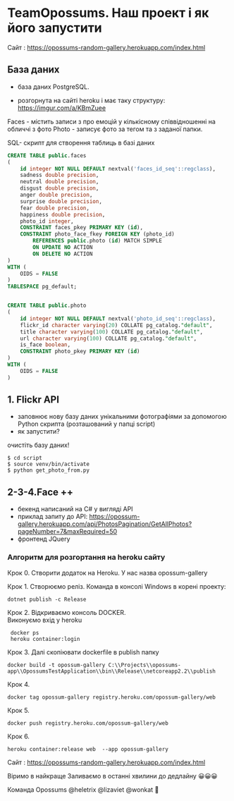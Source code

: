 # TeamOpossums. Наш проект і як його запустити

Сайт : https://opossums-random-gallery.herokuapp.com/index.html

## База даних

* база даних PostgreSQL.

* розгорнута на сайті heroku і має таку структуру:
https://imgur.com/a/KBmZuee

Faces - містить записи  з про емоцій у кількісному співвідношенні на обличчі з фото
Photo - записує фото за тегом та з заданої папки.


SQL- скрипт для створення таблиць в базі даних
```SQL
CREATE TABLE public.faces
(
    id integer NOT NULL DEFAULT nextval('faces_id_seq'::regclass),
    sadness double precision,
    neutral double precision,
    disgust double precision,
    anger double precision,
    surprise double precision,
    fear double precision,
    happiness double precision,
    photo_id integer,
    CONSTRAINT faces_pkey PRIMARY KEY (id),
    CONSTRAINT photo_face_fkey FOREIGN KEY (photo_id)
        REFERENCES public.photo (id) MATCH SIMPLE
        ON UPDATE NO ACTION
        ON DELETE NO ACTION
)
WITH (
    OIDS = FALSE
)
TABLESPACE pg_default;


CREATE TABLE public.photo
(
    id integer NOT NULL DEFAULT nextval('photo_id_seq'::regclass),
    flickr_id character varying(20) COLLATE pg_catalog."default",
    title character varying(100) COLLATE pg_catalog."default",
    url character varying(100) COLLATE pg_catalog."default",
    is_face boolean,
    CONSTRAINT photo_pkey PRIMARY KEY (id)
)
WITH (
    OIDS = FALSE
)
```

## 1. Flickr API
* заповнює  нову базу даних унікальними фотографіями за допомогою Python скрипта (розташований у папці script)
* як запустити?

очистіть базу даних!

```console
$ cd script
$ source venv/bin/activate
$ python get_photo_from.py

```

## 2-3-4.Face ++
* бекенд написаний на С# у вигляді API
* приклад запиту до API:
https://opossum-gallery.herokuapp.com/api/PhotosPagination/GetAllPhotos?pageNumber=7&maxRequired=50
* фронтенд JQuery

### Алгоритм для розгортання на heroku cайту 
Крок 0. Створити додаток на Heroku. У нас назва opossum-gallery

Крок 1. Створюємо реліз. 
Команда в консолі Windows в корені проекту: 
```console
dotnet publish -c Release
```
  

Крок 2. Відкриваємо консоль DOСKER.  
   Виконуємо вхід у heroku
```console 
 docker ps
 heroku container:login
 ```
  
Крок 3. Далі скопіювати dockerfile в publish папку
```console 
docker build -t opossum-gallery C:\\Projects\\opossums-app\\OpossumsTestApplication\\bin\\Release\\netcoreapp2.2\\publish
 ```
Крок 4.  
```console 
docker tag opossum-gallery registry.heroku.com/opossum-gallery/web
 ```
Крок 5. 
 ```
docker push registry.heroku.com/opossum-gallery/web
 ```
Крок 6. 
 ```
heroku container:release web  --app opossum-gallery
 ```


Сайт : https://opossums-random-gallery.herokuapp.com/index.html

Віримо в найкраще
Заливаємо в останні хвилини до дедлайну  😀😀😀

Команда Opossums @heletrix @lizaviet @wonkat 🎉

